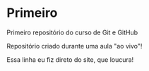 # Primeiro
 Primeiro repositório do curso de Git e GitHub

Repositório criado durante uma aula "ao vivo"!

Essa linha eu fiz direto do site, que loucura!
